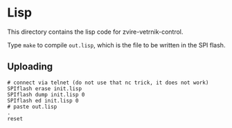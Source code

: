 # Lisp
This directory contains the lisp code for zvire-vetrnik-control.

Type `make` to compile `out.lisp`, which is the file to be written in the SPI
flash.


## Uploading
```
# connect via telnet (do not use that nc trick, it does not work)
SPIflash erase init.lisp
SPIflash dump init.lisp 0
SPIflash ed init.lisp 0
# paste out.lisp
.
reset
```
